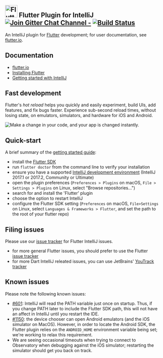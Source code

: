 ## <img src="https://flutter.io/images/flutter-mark-square-100.png" alt="Flutter" width="40" height="40" /> Flutter Plugin for IntelliJ [![Join Gitter Chat Channel -](https://badges.gitter.im/flutter/flutter.svg)](https://gitter.im/flutter/flutter?utm_source=badge&utm_medium=badge&utm_campaign=pr-badge&utm_content=badge) [![Build Status](https://travis-ci.org/flutter/flutter-intellij.svg)](https://travis-ci.org/flutter/flutter-intellij)

An IntelliJ plugin for [Flutter](https://flutter.io/) development; for user documentation,
see [flutter.io](https://flutter.io/intellij-ide/).

## Documentation

- [flutter.io](https://flutter.io)
- [Installing Flutter](https://flutter.io/setup/)
- [Getting started with IntelliJ](https://flutter.io/intellij-ide/)

## Fast development

Flutter's <em>hot reload</em> helps you quickly and easily experiment, build UIs, add features,
and fix bugs faster. Experience sub-second reload times, without losing state, on emulators,
simulators, and hardware for iOS and Android.

<img src="https://user-images.githubusercontent.com/919717/28131204-0f8c3cda-66ee-11e7-9428-6a0513eac75d.gif" alt="Make a change in your code, and your app is changed instantly.">

## Quick-start

A brief summary of the [getting started guide](https://flutter.io/intellij-ide/):

- install the [Flutter SDK](https://flutter.io/setup/)
- run `flutter doctor` from the command line to verify your installation
- ensure you have a supported [IntelliJ development environment](https://www.jetbrains.com/idea/download)
  (IntelliJ 2017.1 or 2017.2, Community or Ultimate)
- open the plugin preferences (`Preferences > Plugins` on macOS, `File > Settings > Plugins` on Linux, select
  "Browse repositories…")
- search for and install the 'Flutter' plugin
- choose the option to restart IntelliJ
- configure the Flutter SDK setting (`Preferences` on macOS, `File>Settings` on Linux,
  select `Languages & Frameworks > Flutter`, and set the path to the root of your flutter repo)

## Filing issues

Please use our [issue tracker](https://github.com/flutter/flutter-intellij/issues)
for Flutter IntelliJ issues.

- for more general Flutter issues, you should prefer to use the Flutter
  [issue tracker](https://github.com/flutter/flutter/issues)
- for more Dart IntelliJ releated issues, you can use JetBrains'
  [YouTrack tracker](https://youtrack.jetbrains.com/issues?q=%23Dart%20%23Unresolved%20)

## Known issues

Please note the following known issues:

- [#601](https://github.com/flutter/flutter-intellij/issues/601): IntelliJ will
  read the PATH variable just once on startup. Thus, if you change PATH later to
  include the Flutter SDK path, this will not have an affect in IntelliJ until you
  restart the IDE.
- [#1150](https://github.com/flutter/flutter-intellij/issues/1150): the device
  chooser can open Android emulators (and the iOS simulator on MacOS). However,
  in order to locate the Android SDK, the Flutter plugin relies on the `ANDROID_HOME`
  environment variable being set; we're working to relax this requirement.
- We are seeing occasional timeouts when trying to connect to Observatory when
  debugging against the iOS simulator; restarting the simulator should get you
  back on track.
